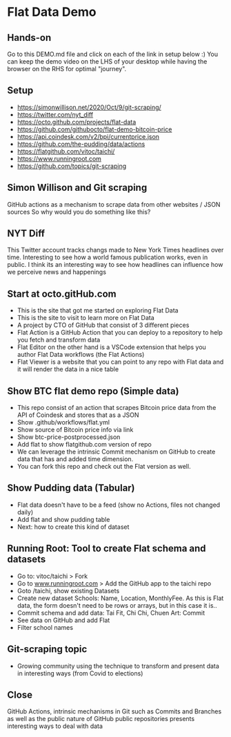 # Flat Data Demo

## Hands-on

Go to this DEMO.md file and click on each of the link in setup below :)
You can keep the demo video on the LHS of your desktop while having the browser on the RHS for optimal "journey".

## Setup

* https://simonwillison.net/2020/Oct/9/git-scraping/
* https://twitter.com/nyt_diff
* https://octo.github.com/projects/flat-data
* https://github.com/githubocto/flat-demo-bitcoin-price
* https://api.coindesk.com/v2/bpi/currentprice.json
* https://github.com/the-pudding/data/actions
* https://flatgithub.com/vitoc/taichi/
* https://www.runningroot.com
* https://github.com/topics/git-scraping

## Simon Willison and Git scraping

GitHub actions as a mechanism to scrape data from other websites / JSON sources
So why would you do something like this?

## NYT Diff

This Twitter account tracks changs made to New York Times headlines over time.
Interesting to see how a world famous publication works, even in public.
I think its an interesting way to see how headlines can influence how we perceive news and happenings

## Start at octo.gitHub.com

* This is the site that got me started on exploring Flat Data
* This is the site to visit to learn more on Flat Data
* A project by CTO of GitHub that consist of 3 different pieces
* Flat Action is a GitHub Action that you can deploy to a repository to help you fetch and transform data
* Flat Editor on the other hand is a VSCode extension that helps you author Flat Data workflows (the Flat Actions)
* Flat Viewer is a website that you can point to any repo with Flat data and it will render the data in a nice table

## Show BTC flat demo repo (Simple data)

* This repo consist of an action that scrapes Bitcoin price data from the API of Coindesk and stores that as a JSON 
* Show .github/workflows/flat.yml
* Show source of Bitcoin price info via link
* Show btc-price-postprocessed.json
* Add flat to show flatgithub.com version of repo
* We can leverage the intrinsic Commit mechanism on GitHub to create data that has and added time dimension. 
* You can fork this repo and check out the Flat version as well.

## Show Pudding data (Tabular)

* Flat data doesn't have to be a feed (show no Actions, files not changed daily)
* Add flat and show pudding table
* Next: how to create this kind of dataset

## Running Root: Tool to create Flat schema and datasets

* Go to: vitoc/taichi > Fork
* Go to www.runningroot.com > Add the GitHub app to the taichi repo
* Goto /taichi, show existing Datasets 
* Create new dataset Schools: Name, Location, MonthlyFee. As this is Flat data, the form doesn't need to be rows or arrays, but in this case it is..
* Commit schema and add data: Tai Fit, Chi Chi, Chuen Art: Commit
* See data on GitHub and add Flat
* Filter school names

## Git-scraping topic

* Growing community using the technique to transform and present data in interesting ways (from Covid to elections)

## Close

GitHub Actions, intrinsic mechanisms in Git such as Commits and Branches as well as the public nature of GitHub public repositories presents interesting ways to deal with data
